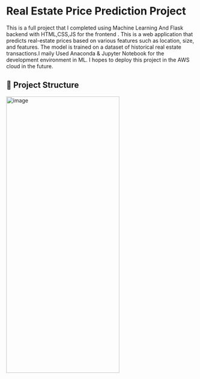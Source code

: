# Real Estate Price Prediction Project

This is a full project that I completed using Machine Learning And Flask backend with HTML,CSS,JS for the frontend . This is a web application that predicts real-estate prices based on various features such as location, size, and features. The model is trained on a dataset of historical real estate transactions.I maily Used Anaconda & Jupyter Notebook for the development environment in ML. I hopes to deploy this project in the AWS cloud in the future.

## 📂 Project Structure


<img width="301" height="734" alt="image" src="https://github.com/user-attachments/assets/db838c3b-fbe6-4f23-b2b3-da04a52d51ab" />


